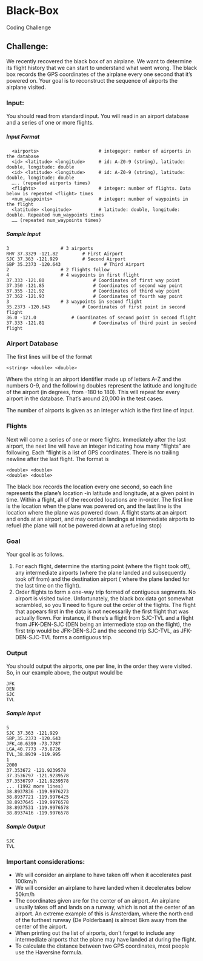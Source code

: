 # Black-Box
Coding Challenge

## Challenge:

We recently recovered the black box of an airplane. We want to determine its flight history that we can start to understand what went wrong. The black box records the GPS coordinates of the airplane every one second that it’s powered on. Your goal is to reconstruct the sequence of airports the airplane visited. 


### Input:
You should read from standard input. You will read in an airport database and a series of one or more flights.

##### Input Format
```
  <airports>                      # integeger: number of airports in the database
  <id> <latitude> <longitude>	  # id: A-Z0-9 (string), latitude: double, longitude: double
  <id> <latitude> <longitude>	  # id: A-Z0-9 (string), latitude: double, longitude: double
  ….. (repeated airports times)
  <flights>                       # integer: number of flights. Data below is repeated <flight> times
  <num_waypoints>                 # integer: number of waypoints in the flight
  <latitude> <longitude>          # latitude: double, longitude: double. Repeated num_waypoints times
  …… (repeated num_waypoints times)

```
##### Sample Input
```
3					# 3 airports
RHV 37.3329 -121.82			# First Airport
SJC 37.363 -121.929			# Second Airport
SBP 35.2373 -120.643		        # Third Airport
2					# 2 flights follow
4					# 4 waypoints in first flight
37.333 -121.80			        # Coordinates of first way point
37.350 -121.85			        # Coordinates of second way point
37.355 -121.92			        # Coordinates of third way point
37.362 -121.93			        # Coordinates of fourth way point
3					# 3 waypoints in second flight
35.2373 -120.643			# Coordinates of first point in second flight
36.0 -121.0				# Coordinates of second point in second flight
37.333 -121.81			        # Coordinates of third point in second flight
```

### Airport Database
The first lines will be of the format

	<string> <double> <double>
Where the string is an airport identifier made up of letters A-Z and the numbers 0-9, and the following doubles represent the latitude and longitude of the airport (in degrees, from -180 to 180). This will repeat for every airport in the database. That’s around 20,000 in the test cases.

The number of airports is given as an integer which is the first line of input.

### Flights
Next will come a series of one or more flights. Immediately after the last airport, the next line will have an integer indicating how many “flights” are following. Each “flight is a list of GPS coordinates. There is no trailing newline after the last flight. The format is 

	<double> <double>
	<double> <double>
The black box records the location every one second, so each line represents the plane’s location -in latitude and longitude, at a given point in time. Within a flight, all of the recorded locations are in-order. The first line is the location when the plane was powered on, and the last line is the location where the plane was powered down. A flight starts at an airport and ends at an airport, and may contain landings at intermediate airports to refuel (the plane will not be powered down at a refueling stop)

### Goal
Your goal is as follows.
1. For each flight, determine the starting point (where the flight took off), any intermediate airports (where the plane landed and subsequently took off from) and the destination airport ( where the plane landed for the last time on the flight).
2. Order flights to form a one-way trip formed of contiguous segments. No airport is visited twice. Unfortunately, the black box data got somewhat scrambled, so you’ll need to figure out the order of the flights. The flight that appears first in the data is not necessarily the first flight that was actually flown. For instance, if there’s a flight from SJC-TVL and a flight from JFK-DEN-SJC (DEN being an intermediate stop on the flight), the first trip would be JFK-DEN-SJC  and the second trip SJC-TVL, as JFK-DEN-SJC-TVL forms a contiguous trip.

### Output
You should output the airports, one per line, in the order they were visited. So, in our example above, the output would be

	JFK
	DEN
	SJC
	TVL

##### Sample Input
	5
	SJC 37.363 -121.929
	SBP,35.2373 -120.643
	JFK,40.6399 -73.7787
	LGA,40.7773 -73.8726
	TVL,38.8939 -119.995
	1
	2000
	37.353672 -121.9239578
	37.3536797 -121.9239578
	37.3536797 -121.9239578
	... (1992 more lines)
	38.8937836 -119.9976273
	38.8937721 -119.9976425
	38.8937645 -119.9976578
	38.8937531 -119.9976578
	38.8937416 -119.9976578

##### Sample Output
```
SJC
TVL
```

### Important considerations:
- We will consider an airplane to have taken off when it accelerates past 100km/h
- We will consider an airplane to have landed when it decelerates below 50km/h
- The coordinates given are for the center of an airport. An airplane usually takes off and lands on a runway, which is not at the center of an airport. An extreme example of this is Amsterdam, where the north end of the furthest runway (De Polderbaan) is almost 8km away from the center of the airport.
- When printing out the list of airports, don't forget to include any intermediate airports that the plane may have landed at during the flight.
- To calculate the distance between two GPS coordinates, most people use the Haversine formula.

